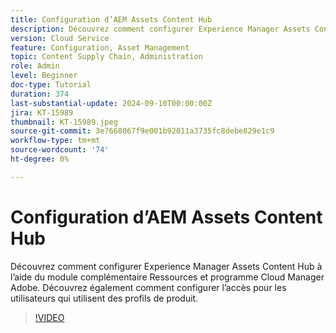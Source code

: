 ```yaml
---
title: Configuration d’AEM Assets Content Hub
description: Découvrez comment configurer Experience Manager Assets Content Hub à l’aide du module complémentaire Ressources et programme Cloud Manager Adobe. Découvrez également comment configurer l’accès pour les utilisateurs qui utilisent des profils de produit.
version: Cloud Service
feature: Configuration, Asset Management
topic: Content Supply Chain, Administration
role: Admin
level: Beginner
doc-type: Tutorial
duration: 374
last-substantial-update: 2024-09-10T00:00:00Z
jira: KT-15989
thumbnail: KT-15989.jpeg
source-git-commit: 3e7668067f9e001b92011a3735fc8debe829e1c9
workflow-type: tm+mt
source-wordcount: '74'
ht-degree: 0%

---
```



# Configuration d’AEM Assets Content Hub

Découvrez comment configurer Experience Manager Assets Content Hub à l’aide du module complémentaire Ressources et programme Cloud Manager Adobe. Découvrez également comment configurer l’accès pour les utilisateurs qui utilisent des profils de produit.

>[!VIDEO](https://video.tv.adobe.com/v/3433513/?learn=on)

